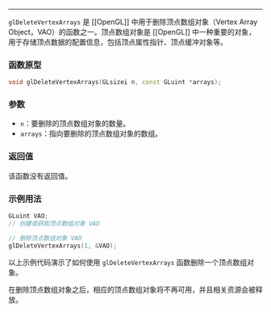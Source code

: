 
----
`glDeleteVertexArrays` 是 [[OpenGL]] 中用于删除顶点数组对象（Vertex Array Object，VAO）的函数之一。顶点数组对象是 [[OpenGL]] 中一种重要的对象，用于存储顶点数据的配置信息，包括顶点属性指针、顶点缓冲对象等。

### 函数原型
```cpp
void glDeleteVertexArrays(GLsizei n, const GLuint *arrays);
```

### 参数
- `n`：要删除的顶点数组对象的数量。
- `arrays`：指向要删除的顶点数组对象的数组。

### 返回值
该函数没有返回值。

### 示例用法
```cpp
GLuint VAO;
// 创建或获取顶点数组对象 VAO

// 删除顶点数组对象 VAO
glDeleteVertexArrays(1, &VAO);
```

以上示例代码演示了如何使用 `glDeleteVertexArrays` 函数删除一个顶点数组对象。

在删除顶点数组对象之后，相应的顶点数组对象将不再可用，并且相关资源会被释放。